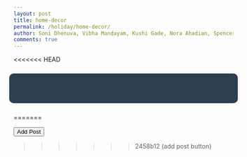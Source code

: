 ```yaml
---
layout: post
title: home-decor
permalink: /holiday/home-decor/
author: Soni Dhenuva, Vibha Mandayam, Kushi Gade, Nora Ahadian, Spencer Lyons
comments: true
---
```


<<<<<<< HEAD
<script>
  // Toggle visibility of item lists
  function toggleItems(id) {
    const selectedItem = document.getElementById(id);
    const currentState = selectedItem.style.display;
    selectedItem.style.display = currentState === 'none' ? 'block' : 'none';
  }

  // Handle item selection
  function selectItem(button, type, category) {
    const color = type === 'most' ? 'green' : 'red';
    button.style.backgroundColor = color;
    button.style.color = 'white';

    // Show the post form
    const formContainer = document.getElementById('post-form');
    formContainer.style.display = 'block';

    // Pre-fill form data based on the selected category
    document.getElementById('title').value = `${category} - ${type} favorite`;
    document.getElementById('comment').value = `I selected ${button.innerText} as my ${type} favorite because`;
    // Set the group to "Dnero Store" and set the category for the dropdown
    document.getElementById('group-select').value = 'Dnero Store';
    document.getElementById('channel-select').value = category;

    const channelID = button.getAttribute('data-channel-id');
    document.getElementById('postForm').setAttribute('data-channel-id', channelID); // Save the channel ID to the form
  }
</script>

<script type="module">
  import { pythonURI, fetchOptions } from '{{ site.baseurl }}/assets/js/api/config.js';

  // Fetch all arguments for a specific channel
  async function fetchArguments(channelId) {
    try {
      const response = await fetch(`${pythonURI}/api/posts/filter`, {
        ...fetchOptions,
        method: 'POST',
        headers: { 'Content-Type': 'application/json' },
        body: JSON.stringify({ channel_id: channelId })
      });

      if (!response.ok) throw new Error('Failed to fetch arguments: ' + response.statusText);

      const argumentsData = await response.json();
      argumentContainer.innerHTML = ""; // Clear existing arguments

      argumentsData.forEach(arg => {
        const card = document.createElement("div");
        card.classList.add("argument-card");

        const text = document.createElement("p");
        text.innerHTML = `<strong>${arg.user_name}:</strong> ${arg.comment}`; // Adjusted to match backend response structure

        card.appendChild(text);
        argumentContainer.appendChild(card);
      });
    } catch (error) {
      console.error('Error fetching arguments:', error);
    }
  }

  // Handle item selection
  function selectItem(button, type, category) {
    const color = type === 'most' ? 'green' : 'red';
    button.style.backgroundColor = color;
    button.style.color = 'white';

    // Create a post when an item is selected
    if (type === 'most') {
      document.getElementById('group-select').value = "Dnero Store";
      document.getElementById('channel-select').value = category;

      const postForm = document.getElementById('post-form');
      postForm.style.display = "block"; // Display post form
    }
  }

  // Handle form submission
  document.getElementById('postForm').addEventListener('submit', async (e) => {
    e.preventDefault();

    const title = document.getElementById('title').value;
    const comment = document.getElementById('comment').value;
    const group = document.getElementById('group-select').value;
    const channel = document.getElementById('channel-select').value;
    const channelID = document.getElementById('postForm').getAttribute('data-channel-id'); // Retrieve the saved channel ID
    const postData = {
      title: title,
      comment: comment,
      channel_id: channelID
    }

    try {
      const response = await fetch(`${pythonURI}/api/post`, {
        ...fetchOptions,
        method: 'POST',
        headers: { 'Content-Type': 'application/json' },
        body: JSON.stringify(postData)
      });

      if (!response.ok) throw new Error('Failed to add post: ' + response.statusText);
      alert("Post added successfully!");

    } catch (error) {
      console.error('Error adding post:', error);
    }
  });
</script>


<style>
  .container {
    display: flex;
    flex-direction: column;
    align-items: center;
    width: 100%;
    max-width: 1200px;
    padding: 20px;
    box-sizing: border-box;
  }
    .data {
        display: flex;
        align-items: flex-start;
        max-width: 800px;
        width: 100%;
        background-color: #2c3e50;
        padding: 20px;
        border-radius: 10px;
        box-shadow: 0 0 10px rgba(0, 0, 0, 0.1);
    }
    .left-side {
        display: flex;
        flex-direction: column;
        align-items: flex-start;
        margin-right: 20px;
    }
    .details {
        display: flex;
        flex-direction: column;
        align-items: flex-start;
    }
    .post-item {
        background-color: #0e4184;
        padding: 10px;
        margin-bottom: 10px;
        border-radius: 5px;
        color: #ffffff;
    }
    .post-item h3 {
        margin: 0 0 5px 0;
    }
    .post-item p {
        margin: 0;
    }
    .category-box {
  width: 100%; /* Set a consistent width */
  max-width: 800px; /* Adjust based on desired box width */
  background-color: #000000;
  padding: 20px;
  border-radius: 10px;
  box-shadow: 0 0 10px rgba(0, 0, 0, 0.1);
  margin: 10px 0; /* Add space between boxes */
}

.category-box h3 {
  text-align: center;
  background-color: #007BFF;
  color: white;
  padding: 10px;
}
body {
  background-image: url("{{ site.baseurl }}/images/dnerostore/bkgd.png");
  background-size: cover; /* Ensures the image covers the entire screen */
  background-position: center; /* Centers the image */
  background-repeat: no-repeat; /* Prevents the image from repeating */
}

</style>


<!-- Analytics Page -->
<div class="container">
    <div id="data" class="data">
        <div class="left-side">
            <p id="count"></p>
        </div>
        <div class="details" id="details">
        </div>
    </div>
</div>

<script type="module">
    import { pythonURI, fetchOptions } from '{{ site.baseurl }}/assets/js/api/config.js';

    // URLs to fetch profile links, user data, and commits
    const postApiUrl = `${pythonURI}/api/posts`;

   // Fetch posts by category
    async function fetchPosts() {
      try {
        const response = await fetch(`${pythonURI}/api/posts`);
        const data = await response.json();

        // Clear existing posts
        document.getElementById("food-drink-posts").innerHTML = "";
        document.getElementById("spirit-posts").innerHTML = "";
        document.getElementById("limited-edition-posts").innerHTML = "";
        document.getElementById("gift-card-posts").innerHTML = "";

        // Loop through posts and categorize them
        data.forEach(post => {
          const postElement = document.createElement('div');
          postElement.classList.add('post-item');
          postElement.innerHTML = `
            <p><strong>User:</strong> ${post.user_name}</p>
            <p><strong>Comment:</strong> ${post.comment}</p>
          `;          
          if (post.channel_name === "Food and Drink") {
            document.getElementById("food-drink-posts").appendChild(postElement);
          } else if (post.channel_name === "Spirit") {
            document.getElementById("spirit-posts").appendChild(postElement);
          } else if (post.channel_name === "Limited Edition") {
            document.getElementById("limited-edition-posts").appendChild(postElement);
          } else if (post.channel_name === "Gift Cards") {
            document.getElementById("gift-card-posts").appendChild(postElement);
          }
        });
      } catch (error) {
        console.error('Error fetching posts:', error);
      }
    }

    fetchPosts();
</script>

<style>
  .container {
    display: flex;
    justify-content: space-between;
    padding: 10px;
  }

  .left-side {
    width: 48%;
    padding-right: 20px;
  }

  .right-side {
    width: 56%;
    padding-left: 10px;
  }

  .category-row {
    margin-bottom: 20px;
    border: 1px solid #45abf5;
    padding: 10px;
  }

  .category-row h3 {
    background-color: #000;
    color: white;
    padding: 10px;
    text-align: center;
  }

  .item-list-container {
    display: none;
  }

  .item-list {
    display: flex;
    flex-direction: column;
  }

  .item-list button {
    margin: 5px;
    padding: 10px;
    background-color: #f1f1f1;
    border: 1px solid #007BFF;
    cursor: pointer;
  }

  .post-form-container {
    background-color: #020b40;
    border: 2px solid #007BFF;
    padding: 20px;
    border-radius: 8px;
    margin-top: 20px;
  }

  #details {
    margin-top: 20px;
  }
</style>
=======
<html>
<button onclick="location.href='{{ site.baseurl }}/holiday/post/'">Add Post</button>
</html>

>>>>>>> 2458b12 (add post button)
